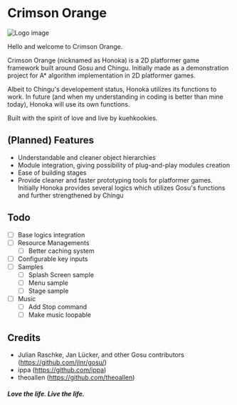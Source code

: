 # Crimson Orange

![Logo image](http://i.imgur.com/E2r8NCn.png)

Hello and welcome to Crimson Orange.

Crimson Orange (nicknamed as Honoka) is a 2D platformer game framework built around Gosu and Chingu. Initially made as a demonstration project for A* algorithm implementation in 2D platformer games.

Albeit to Chingu's developement status, Honoka utilizes its functions to work. In future (and when my understanding in coding is better than mine today), Honoka will use its own functions.

Built with the spirit of love and live by kuehkookies.

## (Planned) Features

- Understandable and cleaner object hierarchies
- Module integration, giving possibility of plug-and-play modules creation
- Ease of building stages
- Provide cleaner and faster prototyping tools for platformer games. Initially Honoka provides several logics which utilizes Gosu's functions and further strengthened by Chingu

## Todo

- [ ] Base logics integration
- [ ] Resource Managements
  - [ ] Better caching system
- [ ] Configurable key inputs
- [ ] Samples
  - [ ] Splash Screen sample
  - [ ] Menu sample
  - [ ] Stage sample
- [ ] Music
  - [ ] Add Stop command
  - [ ] Make music loopable

## Credits
-  Julian Raschke, Jan Lücker, and other Gosu contributors (https://github.com/jlnr/gosu/)
-  ippa (https://github.com/ippa)
-  theoallen (https://github.com/theoallen)


##### _Love the life. Live the life._